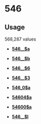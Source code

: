 # 546

## Usage

568,287 values

-   **[546\_\_$a](../../tags/546/546__a-1.md)**  

-   **[546\_\_$b](../../tags/546/546__b-2.md)**  

-   **[546\_\_$6](../../tags/546/546__6-3.md)**  

-   **[546\_\_$3](../../tags/546/546__3-4.md)**  

-   **[546\_0$a](../../tags/546/546_0a-5.md)**  

-   **[54604$a](../../tags/546/54604a-6.md)**  

-   **[54600$a](../../tags/546/54600a-7.md)**  

-   **[546\_\_$I](../../tags/546/546__i-8.md)**  


